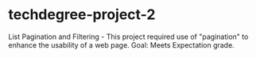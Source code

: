 # techdegree-project-2
List Pagination and Filtering -
This project required use of "pagination" to enhance the usability of a web page.  Goal: Meets Expectation grade.
